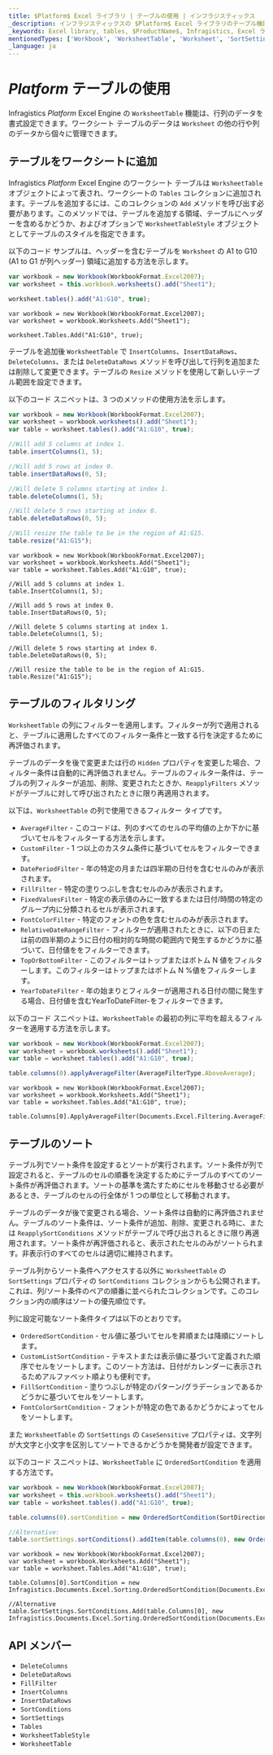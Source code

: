 ```yaml
---
title: $Platform$ Excel ライブラリ | テーブルの使用 | インフラジスティックス
_description: インフラジスティックスの $Platform$ Excel ライブラリのテーブル機能を使用して、行と列のデータを書式設定します。詳細については、$ProductName$ Excel のチュートリアルを参照してください。
_keywords: Excel library, tables, $ProductName$, Infragistics, Excel ライブラリ, テーブル, インフラジスティックス
mentionedTypes: ['Workbook', 'WorksheetTable', 'Worksheet', 'SortSettings']
_language: ja
---
```

# $Platform$ テーブルの使用

Infragistics $Platform$ Excel Engine の `WorksheetTable` 機能は、行列のデータを書式設定できます。ワークシート テーブルのデータは `Worksheet` の他の行や列のデータから個々に管理できます。

<!--## $Platform$ Using Tables Example


<code-view style="height: 500px"
           data-demos-base-url="{environment:dvDemosBaseUrl}"
           iframe-src="{environment:dvDemosBaseUrl}/excel/excel-library-working-with-tables"
           alt="$Platform$ Using Tables Example" >
</code-view>

-->


<div class="divider--half"></div>

## テーブルをワークシートに追加
Infragistics $Platform$ Excel Engine のワークシート テーブルは `WorksheetTable` オブジェクトによって表され、ワー​​クシートの `Tables` コレクションに追加されます。テーブルを追加するには、このコレクションの `Add` メソッドを呼び出す必要があります。このメソッドでは、テーブルを追加する領域、テーブルにヘッダーを含めるかどうか、およびオプションで `WorksheetTableStyle` オブジェクトとしてテーブルのスタイルを指定できます。

以下のコード サンプルは、ヘッダーを含むテーブルを `Worksheet` の A1 to G10 (A1 to G1 が列ヘッダー) 領域に追加する方法を示します。

```ts
var workbook = new Workbook(WorkbookFormat.Excel2007);
var worksheet = this.workbook.worksheets().add("Sheet1");

worksheet.tables().add("A1:G10", true);
```

```razor
var workbook = new Workbook(WorkbookFormat.Excel2007);
var worksheet = workbook.Worksheets.Add("Sheet1");

worksheet.Tables.Add("A1:G10", true);
```

テーブルを追加後 `WorksheetTable` で `InsertColumns`、`InsertDataRows`、`DeleteColumns`、または `DeleteDataRows` メソッドを呼び出して行列を追加または削除して変更できます。テーブルの `Resize` メソッドを使用して新しいテーブル範囲を設定できます。

以下のコード スニペットは、3 つのメソッドの使用方法を示します。

```ts
var workbook = new Workbook(WorkbookFormat.Excel2007);
var worksheet = workbook.worksheets().add("Sheet1");
var table = worksheet.tables().add("A1:G10", true);

//Will add 5 columns at index 1.
table.insertColumns(1, 5);

//Will add 5 rows at index 0.
table.insertDataRows(0, 5);

//Will delete 5 columns starting at index 1.
table.deleteColumns(1, 5);

//Will delete 5 rows starting at index 0.
table.deleteDataRows(0, 5);

//Will resize the table to be in the region of A1:G15.
table.resize("A1:G15");
```

```razor
var workbook = new Workbook(WorkbookFormat.Excel2007);
var worksheet = workbook.Worksheets.Add("Sheet1");
var table = worksheet.Tables.Add("A1:G10", true);

//Will add 5 columns at index 1.
table.InsertColumns(1, 5);

//Will add 5 rows at index 0.
table.InsertDataRows(0, 5);

//Will delete 5 columns starting at index 1.
table.DeleteColumns(1, 5);

//Will delete 5 rows starting at index 0.
table.DeleteDataRows(0, 5);

//Will resize the table to be in the region of A1:G15.
table.Resize("A1:G15");
```

## テーブルのフィルタリング
`WorksheetTable` の列にフィルターを適用します。フィルターが列で適用されると、テーブルに適用したすべてのフィルター条件と一致する行を決定するために再評価されます。

テーブルのデータを後で変更または行の `Hidden` プロパティを変更した場合、フィルター条件は自動的に再評価されません。テーブルのフィルター条件は、テーブルの列フィルターが追加、削除、変更されたときか、`ReapplyFilters` メソッドがテーブルに対して呼び出されたときに限り再適用されます。

以下は、`WorksheetTable` の列で使用できるフィルター タイプです。

- `AverageFilter` - このコードは、列のすべてのセルの平均値の上か下かに基づいてセルをフィルターする方法を示します。
- `CustomFilter` - 1 つ以上のカスタム条件に基づいてセルをフィルターできます。
- `DatePeriodFilter` - 年の特定の月または四半期の日付を含むセルのみが表示されます。
- `FillFilter` - 特定の塗りつぶしを含むセルのみが表示されます。
- `FixedValuesFilter` - 特定の表示値のみに一致するまたは日付/時間の特定のグループ内に分類されるセルが表示されます。
- `FontColorFilter` - 特定のフォントの色を含むセルのみが表示されます。
- `RelativeDateRangeFilter` - フィルターが適用されたときに、以下の日または前の四半期のように日付の相対的な時間の範囲内で発生するかどうかに基づいて、日付値ををフィルターできます。
- `TopOrBottomFilter` - このフィルターはトップまたはボトム N 値をフィルターします。このフィルターはトップまたはボトム N %値をフィルターします。
- `YearToDateFilter` - 年の始まりとフィルターが適用される日付の間に発生する場合、日付値を含むYearToDateFilter-をフィルターできます。

以下のコード スニペットは、`WorksheetTable` の最初の列に平均を超えるフィルターを適用する方法を示します。

```ts
var workbook = new Workbook(WorkbookFormat.Excel2007);
var worksheet = workbook.worksheets().add("Sheet1");
var table = worksheet.tables().add("A1:G10", true);

table.columns(0).applyAverageFilter(AverageFilterType.AboveAverage);
```

```razor
var workbook = new Workbook(WorkbookFormat.Excel2007);
var worksheet = workbook.Worksheets.Add("Sheet1");
var table = worksheet.Tables.Add("A1:G10", true);

table.Columns[0].ApplyAverageFilter(Documents.Excel.Filtering.AverageFilterType.AboveAverage);
```

## テーブルのソート
テーブル列でソート条件を設定するとソートが実行されます。ソート条件が列で設定されると、テーブルのセルの順番を決定するためにテーブルのすべてのソート条件が再評価されます。ソートの基準を満たすためにセルを移動させる必要があるとき、テーブルのセルの行全体が 1 つの単位として移動されます。

テーブルのデータが後で変更される場合、ソート条件は自動的に再評価されません。テーブルのソート条件は、ソート条件が追加、削除、変更される時に、または `ReapplySortConditions` メソッドがテーブルで呼び出されるときに限り再適用されます。ソート条件が再評価されると、表示されたセルのみがソートられます。非表示行のすべてのセルは適切に維持されます。

テーブル列からソート条件へアクセスする以外に `WorksheetTable` の `SortSettings` プロパティの `SortConditions` コレクションからも公開されます。これは、列/ソート条件のペアの順番に並べられたコレクションです。このコレクション内の順序はソートの優先順位です。

列に設定可能なソート条件タイプは以下のとおりです。

- `OrderedSortCondition` - セル値に基づいてセルを昇順または降順にソートします。
- `CustomListSortCondition` - テキストまたは表示値に基づいて定義された順序でセルをソートします。このソート方法は、日付がカレンダーに表示されるためアルファベット順よりも便利です。
- `FillSortCondition` - 塗りつぶしが特定のパターン/グラデーションであるかどうかに基づいてセルをソートします。
- `FontColorSortCondition` - フォントが特定の色であるかどうかによってセルをソートします。

また `WorksheetTable` の `SortSettings` の `CaseSensitive` プロパティは、文字列が大文字と小文字を区別してソートできるかどうかを開発者が設定できます。

以下のコード スニペットは、`WorksheetTable` に `OrderedSortCondition` を適用する方法です。

```ts
var workbook = new Workbook(WorkbookFormat.Excel2007);
var worksheet = this.workbook.worksheets().add("Sheet1");
var table = worksheet.tables().add("A1:G10", true);

table.columns(0).sortCondition = new OrderedSortCondition(SortDirection.Ascending);

//Alternative:
table.sortSettings.sortConditions().addItem(table.columns(0), new OrderedSortCondition(SortDirection.Ascending));
```

```razor
var workbook = new Workbook(WorkbookFormat.Excel2007);
var worksheet = workbook.Worksheets.Add("Sheet1");
var table = worksheet.Tables.Add("A1:G10", true);

table.Columns[0].SortCondition = new Infragistics.Documents.Excel.Sorting.OrderedSortCondition(Documents.Excel.Sorting.SortDirection.Ascending);

//Alternative
table.SortSettings.SortConditions.Add(table.Columns[0], new Infragistics.Documents.Excel.Sorting.OrderedSortCondition(Documents.Excel.Sorting.SortDirection.Ascending));
```

## API メンバー

 - `DeleteColumns`
 - `DeleteDataRows`
 - `FillFilter`
 - `InsertColumns`
 - `InsertDataRows`
 - `SortConditions`
 - `SortSettings`
 - `Tables`
 - `WorksheetTableStyle`
 - `WorksheetTable`
